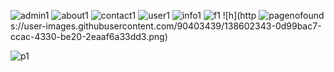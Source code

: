 ![admin1](https://user-images.githubusercontent.com/90403439/138602268-15504b5e-c623-4f3d-8529-c62744ca80e2.png)
![about1](https://user-images.githubusercontent.com/90403439/138602270-89835977-c133-449b-83fe-7d60fecc7e48.PNG)
![contact1](https://user-images.githubusercontent.com/90403439/138602286-a2958099-e7fe-45b8-bdf1-8be0e9987c5f.png)
![user1](https://user-images.githubusercontent.com/90403439/138602331-f26a48bd-fc0a-4427-8977-6f4ee686ce1e.png)
![info1](https://user-images.githubusercontent.com/90403439/138602338-a1b7a97a-df4c-46a4-897e-2945f79e4f56.png)
![f1](https://user-images.githubusercontent.com/90403439/138602339-835b2375-f055-4c7c-8dc7-f5460f95c867.png)
![h](http
![pagenofound](https://user-images.githubusercontent.com/90403439/138602353-4970f3d4-23a1-4fa7-98be-53a39f427227.png)
s://user-images.githubusercontent.com/90403439/138602343-0d99bac7-ccac-4330-be20-2eaaf6a33dd3.png)

![p1](https://user-images.githubusercontent.com/90403439/138602347-3ac6d3ff-e9d0-4886-b369-1da8d347f0c8.png)


